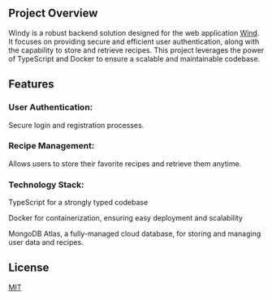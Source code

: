 ## Project Overview
Windy is a robust backend solution designed for the web application [Wind](https://wind-kmzf.vercel.app/). It focuses on providing secure and efficient user authentication, along with the capability to store and retrieve recipes. This project leverages the power of TypeScript and Docker to ensure a scalable and maintainable codebase.

## Features
### User Authentication: 
Secure login and registration processes.

### Recipe Management: 
Allows users to store their favorite recipes and retrieve them anytime.

### Technology Stack:
TypeScript for a strongly typed codebase

Docker for containerization, ensuring easy deployment and scalability

MongoDB Atlas, a fully-managed cloud database, for storing and managing user data and recipes. 


## License
[MIT](https://choosealicense.com/licenses/mit/)
